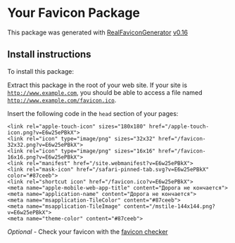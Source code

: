# Your Favicon Package

This package was generated with [RealFaviconGenerator](https://realfavicongenerator.net/) [v0.16](https://realfavicongenerator.net/change_log#v0.16)

## Install instructions

To install this package:

Extract this package in the root of your web site. If your site is <code>http://www.example.com</code>, you should be able to access a file named <code>http://www.example.com/favicon.ico</code>.

Insert the following code in the `head` section of your pages:

    <link rel="apple-touch-icon" sizes="180x180" href="/apple-touch-icon.png?v=E6w25ePBkX">
    <link rel="icon" type="image/png" sizes="32x32" href="/favicon-32x32.png?v=E6w25ePBkX">
    <link rel="icon" type="image/png" sizes="16x16" href="/favicon-16x16.png?v=E6w25ePBkX">
    <link rel="manifest" href="/site.webmanifest?v=E6w25ePBkX">
    <link rel="mask-icon" href="/safari-pinned-tab.svg?v=E6w25ePBkX" color="#87ceeb">
    <link rel="shortcut icon" href="/favicon.ico?v=E6w25ePBkX">
    <meta name="apple-mobile-web-app-title" content="Дорога не кончается">
    <meta name="application-name" content="Дорога не кончается">
    <meta name="msapplication-TileColor" content="#87ceeb">
    <meta name="msapplication-TileImage" content="/mstile-144x144.png?v=E6w25ePBkX">
    <meta name="theme-color" content="#87ceeb">

*Optional* - Check your favicon with the [favicon checker](https://realfavicongenerator.net/favicon_checker)